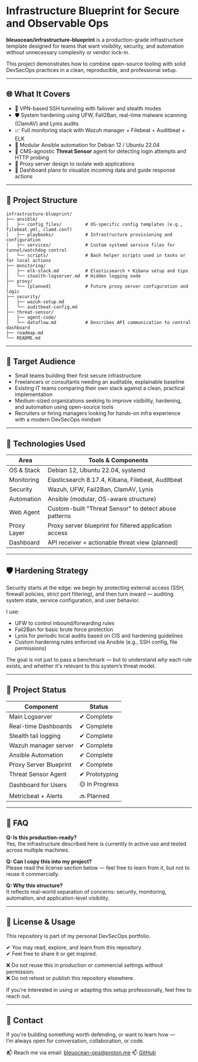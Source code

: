 # Infrastructure Blueprint for Secure and Observable Ops

**bleuocean/infrastructure-blueprint** is a production-grade infrastructure template designed for teams that want visibility, security, and automation without unnecessary complexity or vendor lock-in.

This project demonstrates how to combine open-source tooling with solid DevSecOps practices in a clean, reproducible, and professional setup.

---

## 🌐 What It Covers

- 🔐 VPN-based SSH tunneling with failover and stealth modes  
- 🛡️ System hardening using UFW, Fail2Ban, real-time malware scanning (ClamAV) and Lynis audits  
- 📈 Full monitoring stack with Wazuh manager + Filebeat + Auditbeat + ELK  
- 🧩 Modular Ansible automation for Debian 12 / Ubuntu 22.04  
- 📡 CMS-agnostic **Threat Sensor** agent for detecting login attempts and HTTP probing  
- 🧱 Proxy server design to isolate web applications  
- 🧠 Dashboard plans to visualize incoming data and guide response actions

---

## 🧱 Project Structure

```
infrastructure-blueprint/
├── ansible/
│   ├── config_files/         # OS-specific config templates (e.g., filebeat.yml, clamd.conf)
│   ├── playbooks/            # Infrastructure provisioning and configuration
│   ├── services/             # Custom systemd service files for tunnel/watchdog control
│   └── scripts/              # Bash helper scripts used in tasks or for local actions
├── monitoring/
│   ├── elk-stack.md          # Elasticsearch + Kibana setup and tips
│   └── stealth-logserver.md  # Hidden logging node
├── proxy/
│   └── [planned]             # Future proxy server configuration and logic
├── security/
│   ├── wazuh-setup.md
│   └── auditbeat-config.md
├── threat-sensor/
│   ├── agent-code/
│   └── dataflow.md           # Describes API communication to central dashboard
├── roadmap.md
└── README.md
```

---

## 🎯 Target Audience

- Small teams building their first secure infrastructure  
- Freelancers or consultants needing an auditable, explainable baseline  
- Existing IT teams comparing their own stack against a clean, practical implementation  
- Medium-sized organizations seeking to improve visibility, hardening, and automation using open-source tools  
- Recruiters or hiring managers looking for hands-on infra experience with a modern DevSecOps mindset

---

## 🧰 Technologies Used

| Area           | Tools & Components                                     |
|----------------|--------------------------------------------------------|
| OS & Stack     | Debian 12, Ubuntu 22.04, systemd                       |
| Monitoring     | Elasticsearch 8.17.4, Kibana, Filebeat, Auditbeat     |
| Security       | Wazuh, UFW, Fail2Ban, ClamAV, Lynis                   |
| Automation     | Ansible (modular, OS-aware structure)                 |
| Web Agent      | Custom-built "Threat Sensor" to detect abuse patterns |
| Proxy Layer    | Proxy server blueprint for filtered application access|
| Dashboard      | API receiver + actionable threat view (planned)       |

---

## 🛡️ Hardening Strategy

Security starts at the edge: we begin by protecting external access (SSH, firewall policies, strict port filtering), and then turn inward — auditing system state, service configuration, and user behavior.

I use:
- UFW to control inbound/forwarding rules
- Fail2Ban for basic brute force protection
- Lynis for periodic local audits based on CIS and hardening guidelines
- Custom hardening rules enforced via Ansible (e.g., SSH config, file permissions)

The goal is not just to pass a benchmark — but to understand *why* each rule exists, and whether it's relevant to this system’s threat model.

---

## 📌 Project Status

| Component                | Status     |
|--------------------------|------------|
| Main Logserver           | ✔ Complete |
| Real-time Dashboards     | ✔ Complete |
| Stealth tail logging     | ✔ Complete |
| Wazuh manager server     | ✔ Complete |
| Ansible Automation       | ✔ Complete |
| Proxy Server Blueprint   | ✔ Complete     |
| Threat Sensor Agent      | ✔ Prototyping  |
| Dashboard for Users      | 🟡 In Progress |
| Metricbeat + Alerts      | 🔜 Planned  |

---

## 💬 FAQ

**Q: Is this production-ready?**  
Yes, the infrastructure described here is currently in active use and tested across multiple machines.

**Q: Can I copy this into my project?**  
Please read the license section below — feel free to learn from it, but not to reuse it commercially.

**Q: Why this structure?**  
It reflects real-world separation of concerns: security, monitoring, automation, and application-level visibility.

---

## 📄 License & Usage

This repository is part of my personal DevSecOps portfolio.

✔ You may read, explore, and learn from this repository.  
✔ Feel free to share it or get inspired.  

❌ Do not reuse this in production or commercial settings without permission.  
❌ Do not rehost or publish this repository elsewhere.  

If you're interested in using or adapting this setup professionally, feel free to reach out.

---

## 🙋 Contact
If you're building something worth defending, or want to learn how —  
I’m always open for conversation, collaboration, or code.

📬 Reach me via email: bleuocean-ops@proton.me
📫 [GitHub](https://github.com/bleuocean)
